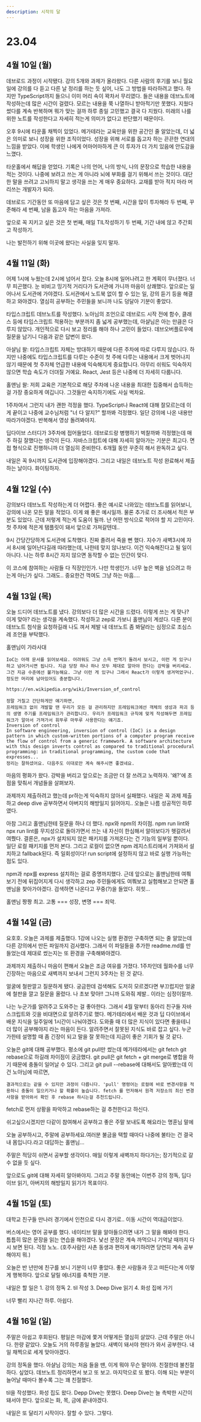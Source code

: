 ```yaml
---
description: 시작의 달
---
```


# 23.04

## 4월 10일 (월)

데브로드 과정이 시작됐다. 강의 5개와 과제가 올라왔다. 다른 사람의 후기를 보니 월요일에 강의를 다 듣고 다른 날 정리를 하는 듯 싶어, 나도 그 방법을 따라하려고 했다. 하지만 TypeScript까지 들으니 이미 머리 속이 꽉차서 무리였다. 들은 내용을 데브노트에 작성하는데 많은 시간이 걸렸다. 모르는 내용을 쭉 나열하니 받아적기만 못했다. 지웠다 썼다를 계속 반복하며 뭐가 맞는 걸까 하루 종일 고민했고 결국 다 지웠다. 미래의 나를 위한 노트를 작성한다고 자세히 적는게 의미가 없다고 판단했기 때문이다.

오후 9시에 타운홀 채찍이 있었다. 메가테라는 교육만을 위한 공간인 줄 알았는데, 더 넓은 의미로 보니 성장을 위한 조직이었다. 성장을 위해 서로를 돕고자 하는 끈끈한 연대의 느낌을 받았다. 이에 학생인 나에게 어마어마하게 큰 이 투자가 더 가치 있음에 안도감을 느꼈다.

타운홀에서 해답을 얻었다. 기록은 나의 언어, 나의 방식, 나의 문장으로 학습한 내용을 적는 것이다. 나중에 보려고 쓰는 게 아니라 뇌에 부화를 걸기 위해서 쓰는 것이다. 대단한 말을 쓰려고 고뇌하지 말고 생각을 쓰는 게 매우 중요하다. 교재를 받아 적지 마라 머리쓰는 개발자가 되라.

데브로드 기간동안 또 마음에 담고 싶은 것은 첫 번째, 시간을 많이 투자해라 두 번째, 꾸준해라 세 번째, 남을 돕고자 하는 마음을 가져라.

앞으로 꼭 지키고 싶은 것은 첫 번째, 매일 TIL작성하기 두 번째, 기간 내에 않고 주간회고 작성하기.

나는 발전하기 위해 이곳에 왔다는 사실을 잊지 말자.

## 4월 11일 (화)

어제 1시에 누웠는데 2시에 넘어서 잤다. 오늘 8시에 일어나려고 한 계획이 무너졌다. 너무 피곤했다. 눈 비비고 밍기적 거리다가 도서관에 가니까 마음이 상쾌했다.
앞으로는 일어나서 도서관에 가야겠다. 도서관에서 노트북 없이 할 수 있는 일, 강의 듣기 등을 해결하고 와야겠다. 열심히 공부하는 주민들을 보니까 나도 덩달아 기분이 좋았다.

타입스크립트 데브노트를 작성했다. 노아님의 조언으로 데브로드 시작 전에 함수, 클래스 등에 타입스크립트 적용하는 부분까지 좀 넓게 공부했는데, 아샬님은 아는 만큼은 다루지 않았다. 개인적으로 다시 보고 정리를 해야 하나 고민이 들었다.
데브오버플로우에 질문을 남기니 다음과 같은 답변이 왔다.

아샬님 왈: 타입스크립트 자체는 방대하기 때문에 다른 주차에 따로 다루지 않습니다. 하지만 나중에도 타입스크립트를 다루는 수준이 첫 주에 다루는 내용에서 크게 벗어나지 않기 때문에 첫 주자체 언급한 내용에 익숙해지게 중요합니다.
아무리 쉬워도 익숙하지 않으면 학습 속도가 더뎌질 거예요. React, Jest 등은 나중에 더 자세히 다룹니다.

홀맨님 왈: 저희 교육은 기본적으로 해당 주차에 나온 내용을 최대한 집중해서 습득하는 걸 가장 중요하게 여깁니다. 그것들만 숙지하기에도 사실 벅차요.

1주차여서 그런지 내가 괜한 걱정을 했다. TypeScript나 React에 대해 잘모르는데 이게 끝이고 나중에 교수님처럼 "너 다 알지?" 할까봐 걱정했다. 일단 강의에 나온 내용만 따라가야겠다. 반복해서 영상 돌려봐야지.

딥다이브 스터디가 3주차에 접어들었다. 데브로드랑 병행하기 벅찰까봐 걱정했는데 매주 하길 잘했다는 생각이 든다. 자바스크립트에 대해 자세히 알아가는 기분은 최고다. 면접 형식으로 진행하니까 더 열심히 준비한다. 6개월 동안 꾸준히 해서 완독하고 싶다.

내일은 꼭 9시까지 도서관에 입장해야겠다. 그리고 내일은 데브노트 작성 완료해서 제출 하는 날이다. 화이팅하자.

## 4월 12일 (수)

강의보다 데브노트 작성하는게 더 어렵다. 좋은 예시로 나와있는 데브노트를 읽어보니, 강의에 나온 모든 말을 적었다. 이게 왜 좋은 예시일까. 물론 추가로 더 조사해서 적은 부분도 있었다.
근데 저렇게 적는게 도움이 될까. 난 어떤 방식으로 적어야 할 지 고민이다. 첫 주차에 적은게 탬플릿이 돼서 앞으로 가져갈텐데..

9시 간당간당하게 도서관에 도착했다. 진짜 졸려서 죽을 뻔 했다. 지수가 새벽3시에 자서 8시에 일어난다길래 따라했는데, 나한테 맞지 않나보다. 이건 익숙해진다고 될 일이 아니다. 나는 하루 8시간 자지 않으면 동작할 수 없는 인간이 맞다.

이 코스에 참여하는 사람들 다 직장인인가. 나만 학생인가. 너무 높은 벽을 넘으려고 하는게 아닌가 싶다. 그래도.. 중요한건 꺽여도 그냥 하는 마흠....

## 4월 13일 (목)

오늘 드디어 데브노트를 냈다. 강의보다 더 많은 시간을 드렸다. 이렇게 쓰는 게 맞나? 이게 맞아? 라는 생각을 계속했다. 작성하고 zep로 가보니 홀맨님이 계셨다. 다른 분이 데브노트 첨삭을 요청하길래 나도 껴서 제발 내 데브노트 좀 봐달라는 심정으로 조심스레 조언을 부탁했다.

홀맨님이 가라사대

```
IoC는 아래 문서를 읽어보세요. 어려워도 그냥 스윽 번역기 돌려서 보시고, 이런 게 있구나 하고 넘어가시면 됩니다. 지금 당장 하나 하나 모두 제대로 알아야 한다는 강박을 버리세요. 그건 지금 수준에선 불가능해요. 그냥 이런 게 있구나 그래서 React가 이렇게 생겨먹었구나. 정도만 머리에 남아있어도 충분합니다.

https://en.wikipedia.org/wiki/Inversion_of_control

정말 거칠고 간단하게만 얘기하면,
프레임워크 없이 개발할 땐 우리가 모든 걸 관리하지만 프레임워크에선 객체의 생성과 파괴 등의 생명 주기를 프레임워크가 관리합니다. 우리가 프레임워크 규칙에 맞게 작성해두면 프레임워크가 알아서 가져가서 휘뚜루 마뚜루 사용한다는 얘기죠.
Inversion of control
In software engineering, inversion of control (IoC) is a design pattern in which custom-written portions of a computer program receive the flow of control from a generic framework. A software architecture with this design inverts control as compared to traditional procedural programming: in traditional programming, the custom code that expresses...
정리는 잘하셨어요. 다음주도 이대로만 계속 해주시면 좋겠네요.
```

마음의 평화가 왔다. 강박을 버리고 앞으로는 조금만 더 잘 쓰려고 노력하자. '왜?'에 초점을 맞춰서 개념들을 살펴보자.

과제까지 제출하려고 했는데 pr하는게 익숙하지 않아서 실패했다. 내일은 꼭 과제 제출하고 deep dive 공부하면서 아버지의 해방일지 읽어야지.. 오늘은 나름 성공적인 하루였다.

아참 그리고 홀맨님한테 질문을 하나 더 했다. npx와 npm의 차이점. npm run lint와 npx run lint를 무지성으로 돌아가면서 쓰는 내 자신이 한심해서 알아보다가 헷갈려서 여쭸다.
결론은, npx가 설치되지 않은 패키지를 가져온다는 건 기능의 일부일 뿐이다. 일단 로컬 패키지를 먼저 본다. 그리고 로컬이 없으면 npm 레지스트리에서 가져와서 설치하고 fallback된다. 즉 일회성이다!
run script에 설정하지 않고 바로 실행 가능하는 점도 있다.

npm과 npx를 express 설치하는 걸로 증명까지했다. 근데 앞으로는 홀맨님한테 여쭤보기 전에 뒤집어지게 다시 생각하고 zep 주민들에게도 여쭤보고 실험해보고 안되면 홀맨님을 찾아가야겠다.
검색하면 나온다고 꾸중(?)을 들었다. 히힛...

홀맨님 짱짱 최고. 고통 === 성장, 변명 === 죄악.

## 4월 14일 (금)

요호호. 오늘은 과제를 제출했다. 1강에 나오는 실행 환경만 구축하면 되는 줄 알았는데 다른 강의에서 만든 파일까지 검사했다. 그래서 이 파일들을 추가한 readme.md를 만들었는데 제대로 썼는지는 또 환경을 구축해봐야겠다.

과제까지 제출하니 마음이 편해서 오늘은 조금 여유를 가졌다. 1주차인데 월화수를 너무 긴장하는 마음으로 새벽까지 보내서 그런지 3주차는 된 것 같다.

얼굴에 철판깔고 질문하게 됐다. 궁금한데 검색해도 도저히 모르겠다면 부끄럽지만 얼굴에 철판을 깔고 질문을 올렸다. 나 초보 맞아!! 그니까 도와줘 제발.. 이라는 심정이랄까.

나는 누군가를 알려주고 도와주는 걸 좋아한다. 그래서 4월 말부터 동아리 친구들 자바스크립트와 깃을 비대면으로 알려주기로 했다. 메가테라에서 배운 것과 딥 다이브에서 배운 지식을 일주일에 1시간이 나눠야겠다.
도와줄 때 더 많은 지식이 있다면 좋을테니 더 많이 공부해야지 라는 마음이 든다. 알려주면서 잘못된 지식도 바로 잡고 싶다. 누군가한테 설명할 때 좀 긴장이 되고 말을 잘 못하는데 지금이 좋은 기회가 될 것 같다.

오늘은 git에 대해 공부했다. 평소에 git pull만 썼는데 메가테라에서는 git fetch git rebase으로 하길래 차이점이 궁금했다. git pull은 git fetch + git merge로 병합을 하기 때문에 충돌이 일어날 수 있다.
그리고 git pull --rebase에 대해서도 알아봤는데 이건 노아님에 따르면,

```plaintext
결과적으로는 같을 수 있지만 과정이 다릅니다. 'pull' 명령어는 로컬에 바로 변경사항을 적용하니 충돌이 일으키거나 할 확률이 높습니다. fetch 를 먼저해서 원격 저장소의 최신 변경사항을 받아와서 확인 후 rebase 하시는걸 추천드립니다.
```

fetch로 먼저 상황을 파악하고 rebase하는 걸 추천한다고 하신다.

쉬고싶으시겠지만 다같이 참여해서 공부하고 좋은 주말 보내도록 해요라는 명훈님 말에

오늘 공부하시고, 주말에 공부하세요.여러분 불금을 택할 때마다 나중에 불타는 건 결국 내 몸입니다.라고 대답하는 홀맨님...

주말은 적당히 쉬면서 공부할 생각이다. 매일 이렇게 새벽까지 하다가는; 장기적으로 갈 수 없을 듯 싶다.

앞으로도 git에 대해 자세히 알아봐야지. 그리고 주말 동안에는 이번주 강의 정독, 딥다이브 읽기, 아버지의 해방일지 읽기가 목표이다.

## 4월 15일 (토)

대학교 친구들 만나러 경기에서 인천으로 다시 경기로.. 이동 시간이 역대급이었다.

버스에서는 영어 공부를 했다. 네이티브 말을 알아들으려면 내가 그 말을 해봐야 한다. 틈틈히 많은 문장을 읽는 연습을 해야겠다.
낯선 문장은 계속 까먹으니 기억날 때까지 다시 보면 된다. 걱정 노노. (호주사람인 사촌 동생과 편하게 얘기하려면 당연히 계속 공부해야지 뭐.)

오늘은 반 년만에 친구를 보니 기분이 너무 좋았다. 좋은 사람들과 웃고 떠든다는게 이렇게 행복하다. 앞으로 달릴 에너지를 축척한 기분.

내일은 할 일은 1. 강의 정독 2. til 작성  3. Deep Dive 읽기 4. 화성 집에 가기

너무 빨리 지나간 하루. 아쉽다.

## 4월 16일 (일)

주말은 아쉽고 후회된다. 평일은 마감에 쫓겨 어떻게든 열심히 살았다. 근데 주말은 아니다. 한량 같았다.
오늘도 거의 하루종일 놀았다. 새벽이 돼서야 현타가 와서 공부한다. 내일 채찍으로 세게 맞아야겠다.

강의 정독을 했다. 아샬님 강의는 처음 들을 땐, 이게 뭐야 무슨 말이야. 친절한데 불친절하다. 싶었다.
데브노트 정리하면서 보고 또 보고. 마지막으로 또 봤다. 이해 되는 부분이 늘어날 때마다 볼수록 그는 꽤 친절했다.

til을 작성했다. 화성 집도 왔다. Depp Dive는 못했다. Deep Dive는 늘 촉박한 시간이 돼서야 한다.
앞으로는 화, 목, 금에 끝내야겠다.

내일은 또 달리기 시작이다. 잘할 수 있다. 그렇다.
